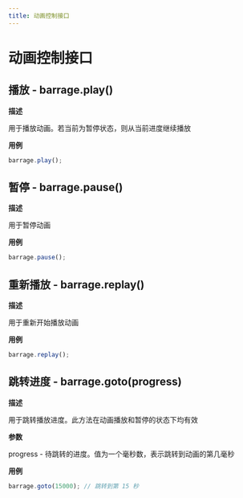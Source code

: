 ```yaml
---
title: 动画控制接口
---
```


# 动画控制接口

## 播放 - barrage.play()

**描述**

用于播放动画。若当前为暂停状态，则从当前进度继续播放

**用例**

```js
barrage.play();
```

## 暂停 - barrage.pause()

**描述**

用于暂停动画

**用例**

```js
barrage.pause();
```

## 重新播放 - barrage.replay()

**描述**

用于重新开始播放动画

**用例**

```js
barrage.replay();
```

## 跳转进度 - barrage.goto(progress)

**描述**

用于跳转播放进度。此方法在动画播放和暂停的状态下均有效

**参数**

progress - 待跳转的进度。值为一个毫秒数，表示跳转到动画的第几毫秒

**用例**

```js
barrage.goto(15000); // 跳转到第 15 秒
```